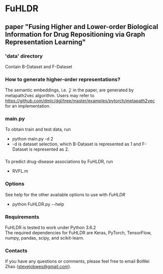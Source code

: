 # FuHLDR
## paper "Fusing Higher and Lower-order Biological Information for Drug Repositioning via Graph Representation Learning"

### 'data' directory
Contain B-Dataset and F-Dataset

### How to generate higher-order representations?
The semantic embeddings, i.e. $\mathcal{Z}$ in the paper, are generated by metapath2vec algorithm. Users may refer to https://github.com/dmlc/dgl/tree/master/examples/pytorch/metapath2vec for an implementation.

### main.py
To obtain train and test data, run
  - python main.py -d 2
  - -d is dataset selection, which B-Dataset is represented as 1 and F-Dataset is represented as 2.

###
To predict drug-disease associations by FuHLDR, run
  - RVFL.m

### Options
See help for the other available options to use with *FuHLDR*
  - python FuHLDR.py --help

### Requirements
FuHLDR is tested to work under Python 3.6.2  
The required dependencies for FuHLDR are Keras, PyTorch, TensorFlow, numpy, pandas, scipy, and scikit-learn.

### Contacts
If you have any questions or comments, please feel free to email BoWei Zhao (stevejobwes@gmail.com).

